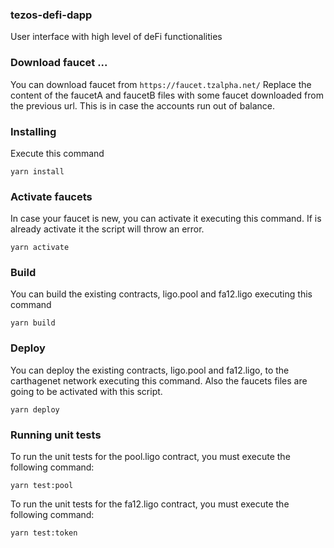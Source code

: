 ### tezos-defi-dapp
User interface with high level of deFi functionalities 


### Download faucet ...
You can download faucet from `https://faucet.tzalpha.net/` 
Replace the content of the faucetA and faucetB files with some faucet downloaded from the previous url.
This is in case the accounts run out of balance.

### Installing
Execute this command
```
yarn install
```
### Activate faucets
In case your faucet is new, you can activate it executing this command. If is already activate it the script will throw an error.
```
yarn activate
```

### Build
You can build the existing contracts, ligo.pool and fa12.ligo executing this command
```
yarn build
```

### Deploy
You can deploy the existing contracts, ligo.pool and fa12.ligo, to the carthagenet network executing this command. Also the faucets files are going to be activated with this script.
```
yarn deploy
```

### Running unit tests
To run the unit tests for the pool.ligo contract, you must execute the following command:
```
yarn test:pool
```

To run the unit tests for the fa12.ligo contract, you must execute the following command:
```
yarn test:token
```